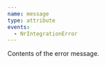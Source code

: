 ```yaml
---
name: message
type: attribute
events:
  - NrIntegrationError
---
```


Contents of the error message.